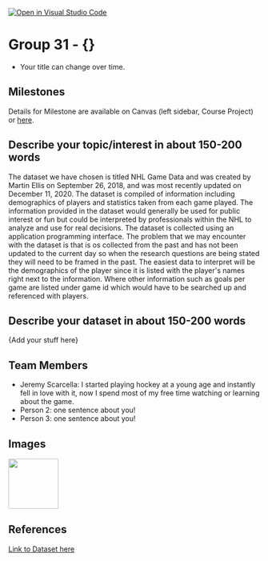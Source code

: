 [![Open in Visual Studio Code](https://classroom.github.com/assets/open-in-vscode-f059dc9a6f8d3a56e377f745f24479a46679e63a5d9fe6f495e02850cd0d8118.svg)](https://classroom.github.com/online_ide?assignment_repo_id=5887677&assignment_repo_type=AssignmentRepo)
# Group 31 - {}

- Your title can change over time.

## Milestones

Details for Milestone are available on Canvas (left sidebar, Course Project) or [here](https://firas.moosvi.com/courses/data301/project/milestone01.html).

## Describe your topic/interest in about 150-200 words

The dataset we have chosen is titled NHL Game Data and was created by Martin Ellis on September 26, 2018, and was most recently updated on December 11, 2020. The dataset is compiled of information including demographics of players and statistics taken from each game played. The information provided in the dataset would generally be used for public interest or fun but could be interpreted by professionals within the NHL to analyze and use for real decisions. The dataset is collected using an application programming interface. The problem that we may encounter with the dataset is that is os collected from the past and has not been updated to the current day so when the research questions are being stated they will need to be framed in the past. The easiest data to interpret will be the demographics of the player since it is listed with the player's names right next to the information. Where other information such as goals per game are listed under game id which would have to be searched up and referenced with players.

## Describe your dataset in about 150-200 words

{Add your stuff here}

## Team Members

- Jeremy Scarcella: I started playing hockey at a young age and instantly fell in love with it, now I spend most of my free time watching or learning about the game.
- Person 2: one sentence about you!
- Person 3: one sentence about you!

## Images


<img src ="https://upload.wikimedia.org/wikipedia/en/thumb/3/3a/05_NHL_Shield.svg/1200px-05_NHL_Shield.svg.png" width="100px">

## References

[Link to Dataset here](https://www.kaggle.com/martinellis/nhl-game-data?select=game_goals.csv)



